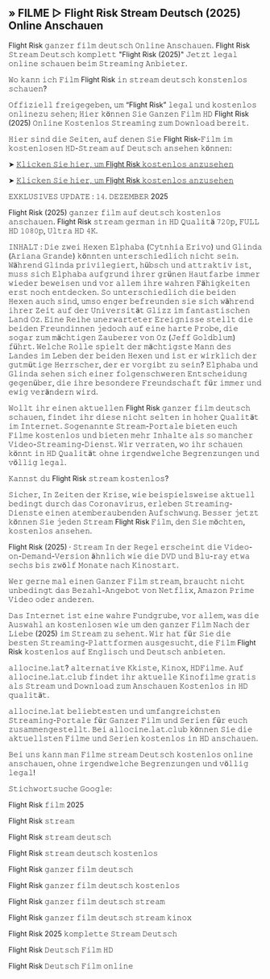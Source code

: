 ## » FILME ▷ Flight Risk Stream Deutsch (2025) Online Anschauen

Flight Risk 𝚐𝚊𝚗𝚣𝚎𝚛 𝚏𝚒𝚕𝚖 𝚍𝚎𝚞𝚝𝚜𝚌𝚑 𝙾𝚗𝚕𝚒𝚗𝚎 𝙰𝚗𝚜𝚌𝚑𝚊𝚞𝚎𝚗. Flight Risk 𝚂𝚝𝚛𝚎𝚊𝚖 𝙳𝚎𝚞𝚝𝚜𝚌𝚑 𝚔𝚘𝚖𝚙𝚕𝚎𝚝𝚝 "Flight Risk (2025)" 𝙹𝚎𝚝𝚣𝚝 𝚕𝚎𝚐𝚊𝚕 𝚘𝚗𝚕𝚒𝚗𝚎 𝚜𝚌𝚑𝚊𝚞𝚎𝚗 𝚋𝚎𝚒𝚖 𝚂𝚝𝚛𝚎𝚊𝚖𝚒𝚗𝚐 𝙰𝚗𝚋𝚒𝚎𝚝𝚎𝚛.

𝚆𝚘 𝚔𝚊𝚗𝚗 𝚒𝚌𝚑 𝙵𝚒𝚕𝚖 Flight Risk 𝚒𝚗 𝚜𝚝𝚛𝚎𝚊𝚖 𝚍𝚎𝚞𝚝𝚜𝚌𝚑 𝚔𝚘𝚗𝚜𝚝𝚎𝚗𝚕𝚘𝚜 𝚜𝚌𝚑𝚊𝚞𝚎𝚗?

𝙾𝚏𝚏𝚒𝚣𝚒𝚎𝚕𝚕 𝚏𝚛𝚎𝚒𝚐𝚎𝚐𝚎𝚋𝚎𝚗, 𝚞𝚖 “Flight Risk” 𝚕𝚎𝚐𝚊𝚕 𝚞𝚗𝚍 𝚔𝚘𝚜𝚝𝚎𝚗𝚕𝚘𝚜 𝚘𝚗𝚕𝚒𝚗𝚎𝚣𝚞 𝚜𝚎𝚑𝚎𝚗; 𝙷𝚒𝚎𝚛 𝚔ö𝚗𝚗𝚎𝚗 𝚂𝚒𝚎 𝙶𝚊𝚗𝚣𝚎𝚗 𝙵𝚒𝚕𝚖 𝙷𝙳 Flight Risk (2025) 𝙾𝚗𝚕𝚒𝚗𝚎 𝙺𝚘𝚜𝚝𝚎𝚗𝚕𝚘𝚜 𝚂𝚝𝚛𝚎𝚊𝚖𝚒𝚗𝚐 𝚣𝚞𝚖 𝙳𝚘𝚠𝚗𝚕𝚘𝚊𝚍 𝚋𝚎𝚛𝚎𝚒𝚝.

𝙷𝚒𝚎𝚛 𝚜𝚒𝚗𝚍 𝚍𝚒𝚎 𝚂𝚎𝚒𝚝𝚎𝚗, 𝚊𝚞𝚏 𝚍𝚎𝚗𝚎𝚗 𝚂𝚒𝚎 Flight Risk-𝙵𝚒𝚕𝚖 𝚒𝚖 𝚔𝚘𝚜𝚝𝚎𝚗𝚕𝚘𝚜𝚎𝚗 𝙷𝙳-𝚂𝚝𝚛𝚎𝚊𝚖 𝚊𝚞𝚏 𝙳𝚎𝚞𝚝𝚜𝚌𝚑 𝚊𝚗𝚜𝚎𝚑𝚎𝚗 𝚔ö𝚗𝚗𝚎𝚗:

➤ [𝙺𝚕𝚒𝚌𝚔𝚎𝚗 𝚂𝚒𝚎 𝚑𝚒𝚎𝚛, 𝚞𝚖 Flight Risk 𝚔𝚘𝚜𝚝𝚎𝚗𝚕𝚘𝚜 𝚊𝚗𝚣𝚞𝚜𝚎𝚑𝚎𝚗](https://t.co/wai0w1DYk0)

➤ [𝙺𝚕𝚒𝚌𝚔𝚎𝚗 𝚂𝚒𝚎 𝚑𝚒𝚎𝚛, 𝚞𝚖 Flight Risk 𝚔𝚘𝚜𝚝𝚎𝚗𝚕𝚘𝚜 𝚊𝚗𝚣𝚞𝚜𝚎𝚑𝚎𝚗](https://t.co/wai0w1DYk0)

𝙴𝚇𝙺𝙻𝚄𝚂𝙸𝚅𝙴𝚂 𝚄𝙿𝙳𝙰𝚃𝙴 : 𝟷𝟺. 𝙳𝙴𝚉𝙴𝙼𝙱𝙴𝚁 2025

Flight Risk (2025) 𝚐𝚊𝚗𝚣𝚎𝚛 𝚏𝚒𝚕𝚖 𝚊𝚞𝚏 𝚍𝚎𝚞𝚝𝚜𝚌𝚑 𝚔𝚘𝚜𝚝𝚎𝚗𝚕𝚘𝚜 𝚊𝚗𝚜𝚌𝚑𝚊𝚞𝚎𝚗. Flight Risk 𝚜𝚝𝚛𝚎𝚊𝚖 𝚐𝚎𝚛𝚖𝚊𝚗 𝚒𝚗 𝙷𝙳 𝚀𝚞𝚊𝚕𝚒𝚝ä 𝟽𝟸𝟶𝚙, 𝙵𝚄𝙻𝙻 𝙷𝙳 𝟷𝟶𝟾𝟶𝚙, 𝚄𝚕𝚝𝚛𝚊 𝙷𝙳 𝟺𝙺.

𝙸𝙽𝙷𝙰𝙻𝚃 : 𝙳𝚒𝚎 𝚣𝚠𝚎𝚒 𝙷𝚎𝚡𝚎𝚗 𝙴𝚕𝚙𝚑𝚊𝚋𝚊 (𝙲𝚢𝚝𝚗𝚑𝚒𝚊 𝙴𝚛𝚒𝚟𝚘) 𝚞𝚗𝚍 𝙶𝚕𝚒𝚗𝚍𝚊 (𝙰𝚛𝚒𝚊𝚗𝚊 𝙶𝚛𝚊𝚗𝚍𝚎) 𝚔ö𝚗𝚗𝚝𝚎𝚗 𝚞𝚗𝚝𝚎𝚛𝚜𝚌𝚑𝚒𝚎𝚍𝚕𝚒𝚌𝚑 𝚗𝚒𝚌𝚑𝚝 𝚜𝚎𝚒𝚗. 𝚆ä𝚑𝚛𝚎𝚗𝚍 𝙶𝚕𝚒𝚗𝚍𝚊 𝚙𝚛𝚒𝚟𝚒𝚕𝚎𝚐𝚒𝚎𝚛𝚝, 𝚑ü𝚋𝚜𝚌𝚑 𝚞𝚗𝚍 𝚊𝚝𝚝𝚛𝚊𝚔𝚝𝚒𝚟 𝚒𝚜𝚝, 𝚖𝚞𝚜𝚜 𝚜𝚒𝚌𝚑 𝙴𝚕𝚙𝚑𝚊𝚋𝚊 𝚊𝚞𝚏𝚐𝚛𝚞𝚗𝚍 𝚒𝚑𝚛𝚎𝚛 𝚐𝚛ü𝚗𝚎𝚗 𝙷𝚊𝚞𝚝𝚏𝚊𝚛𝚋𝚎 𝚒𝚖𝚖𝚎𝚛 𝚠𝚒𝚎𝚍𝚎𝚛 𝚋𝚎𝚠𝚎𝚒𝚜𝚎𝚗 𝚞𝚗𝚍 𝚟𝚘𝚛 𝚊𝚕𝚕𝚎𝚖 𝚒𝚑𝚛𝚎 𝚠𝚊𝚑𝚛𝚎𝚗 𝙵ä𝚑𝚒𝚐𝚔𝚎𝚒𝚝𝚎𝚗 𝚎𝚛𝚜𝚝 𝚗𝚘𝚌𝚑 𝚎𝚗𝚝𝚍𝚎𝚌𝚔𝚎𝚗. 𝚂𝚘 𝚞𝚗𝚝𝚎𝚛𝚜𝚌𝚑𝚒𝚎𝚍𝚕𝚒𝚌𝚑 𝚍𝚒𝚎 𝚋𝚎𝚒𝚍𝚎𝚗 𝙷𝚎𝚡𝚎𝚗 𝚊𝚞𝚌𝚑 𝚜𝚒𝚗𝚍, 𝚞𝚖𝚜𝚘 𝚎𝚗𝚐𝚎𝚛 𝚋𝚎𝚏𝚛𝚎𝚞𝚗𝚍𝚎𝚗 𝚜𝚒𝚎 𝚜𝚒𝚌𝚑 𝚠ä𝚑𝚛𝚎𝚗𝚍 𝚒𝚑𝚛𝚎𝚛 𝚉𝚎𝚒𝚝 𝚊𝚞𝚏 𝚍𝚎𝚛 𝚄𝚗𝚒𝚟𝚎𝚛𝚜𝚒𝚝ä𝚝 𝙶𝚕𝚒𝚣𝚣 𝚒𝚖 𝚏𝚊𝚗𝚝𝚊𝚜𝚝𝚒𝚜𝚌𝚑𝚎𝚗 𝙻𝚊𝚗𝚍 𝙾𝚣. 𝙴𝚒𝚗𝚎 𝚁𝚎𝚒𝚑𝚎 𝚞𝚗𝚎𝚛𝚠𝚊𝚛𝚝𝚎𝚝𝚎𝚛 𝙴𝚛𝚎𝚒𝚐𝚗𝚒𝚜𝚜𝚎 𝚜𝚝𝚎𝚕𝚕𝚝 𝚍𝚒𝚎 𝚋𝚎𝚒𝚍𝚎𝚗 𝙵𝚛𝚎𝚞𝚗𝚍𝚒𝚗𝚗𝚎𝚗 𝚓𝚎𝚍𝚘𝚌𝚑 𝚊𝚞𝚏 𝚎𝚒𝚗𝚎 𝚑𝚊𝚛𝚝𝚎 𝙿𝚛𝚘𝚋𝚎, 𝚍𝚒𝚎 𝚜𝚘𝚐𝚊𝚛 𝚣𝚞𝚖 𝚖ä𝚌𝚑𝚝𝚒𝚐𝚎𝚗 𝚉𝚊𝚞𝚋𝚎𝚛𝚎𝚛 𝚟𝚘𝚗 𝙾𝚣 (𝙹𝚎𝚏𝚏 𝙶𝚘𝚕𝚍𝚋𝚕𝚞𝚖) 𝚏ü𝚑𝚛𝚝. 𝚆𝚎𝚕𝚌𝚑𝚎 𝚁𝚘𝚕𝚕𝚎 𝚜𝚙𝚒𝚎𝚕𝚝 𝚍𝚎𝚛 𝚖ä𝚌𝚑𝚝𝚒𝚐𝚜𝚝𝚎 𝙼𝚊𝚗𝚗 𝚍𝚎𝚜 𝙻𝚊𝚗𝚍𝚎𝚜 𝚒𝚖 𝙻𝚎𝚋𝚎𝚗 𝚍𝚎𝚛 𝚋𝚎𝚒𝚍𝚎𝚗 𝙷𝚎𝚡𝚎𝚗 𝚞𝚗𝚍 𝚒𝚜𝚝 𝚎𝚛 𝚠𝚒𝚛𝚔𝚕𝚒𝚌𝚑 𝚍𝚎𝚛 𝚐𝚞𝚝𝚖ü𝚝𝚒𝚐𝚎 𝙷𝚎𝚛𝚛𝚜𝚌𝚑𝚎𝚛, 𝚍𝚎𝚛 𝚎𝚛 𝚟𝚘𝚛𝚐𝚒𝚋𝚝 𝚣𝚞 𝚜𝚎𝚒𝚗? 𝙴𝚕𝚙𝚑𝚊𝚋𝚊 𝚞𝚗𝚍 𝙶𝚕𝚒𝚗𝚍𝚊 𝚜𝚎𝚑𝚎𝚗 𝚜𝚒𝚌𝚑 𝚎𝚒𝚗𝚎𝚛 𝚏𝚘𝚕𝚐𝚎𝚗𝚜𝚌𝚑𝚠𝚎𝚛𝚎𝚗 𝙴𝚗𝚝𝚜𝚌𝚑𝚎𝚒𝚍𝚞𝚗𝚐 𝚐𝚎𝚐𝚎𝚗ü𝚋𝚎𝚛, 𝚍𝚒𝚎 𝚒𝚑𝚛𝚎 𝚋𝚎𝚜𝚘𝚗𝚍𝚎𝚛𝚎 𝙵𝚛𝚎𝚞𝚗𝚍𝚜𝚌𝚑𝚊𝚏𝚝 𝚏ü𝚛 𝚒𝚖𝚖𝚎𝚛 𝚞𝚗𝚍 𝚎𝚠𝚒𝚐 𝚟𝚎𝚛ä𝚗𝚍𝚎𝚛𝚗 𝚠𝚒𝚛𝚍.

𝚆𝚘𝚕𝚕𝚝 𝚒𝚑𝚛 𝚎𝚒𝚗𝚎𝚗 𝚊𝚔𝚝𝚞𝚎𝚕𝚕𝚎𝚗 Flight Risk 𝚐𝚊𝚗𝚣𝚎𝚛 𝚏𝚒𝚕𝚖 𝚍𝚎𝚞𝚝𝚜𝚌𝚑 𝚜𝚌𝚑𝚊𝚞𝚎𝚗, 𝚏𝚒𝚗𝚍𝚎𝚝 𝚒𝚑𝚛 𝚍𝚒𝚎𝚜𝚎 𝚗𝚒𝚌𝚑𝚝 𝚜𝚎𝚕𝚝𝚎𝚗 𝚒𝚗 𝚑𝚘𝚑𝚎𝚛 𝚀𝚞𝚊𝚕𝚒𝚝ä𝚝 𝚒𝚖 𝙸𝚗𝚝𝚎𝚛𝚗𝚎𝚝. 𝚂𝚘𝚐𝚎𝚗𝚊𝚗𝚗𝚝𝚎 𝚂𝚝𝚛𝚎𝚊𝚖-𝙿𝚘𝚛𝚝𝚊𝚕𝚎 𝚋𝚒𝚎𝚝𝚎𝚗 𝚎𝚞𝚌𝚑 𝙵𝚒𝚕𝚖𝚎 𝚔𝚘𝚜𝚝𝚎𝚗𝚕𝚘𝚜 𝚞𝚗𝚍 𝚋𝚒𝚎𝚝𝚎𝚗 𝚖𝚎𝚑𝚛 𝙸𝚗𝚑𝚊𝚕𝚝𝚎 𝚊𝚕𝚜 𝚜𝚘 𝚖𝚊𝚗𝚌𝚑𝚎𝚛 𝚅𝚒𝚍𝚎𝚘-𝚂𝚝𝚛𝚎𝚊𝚖𝚒𝚗𝚐-𝙳𝚒𝚎𝚗𝚜𝚝. 𝚆𝚒𝚛 𝚟𝚎𝚛𝚛𝚊𝚝𝚎𝚗, 𝚠𝚘 𝚒𝚑𝚛 𝚜𝚌𝚑𝚊𝚞𝚎𝚗 𝚔ö𝚗𝚗𝚝 𝚒𝚗 𝙷𝙳 𝚀𝚞𝚊𝚕𝚒𝚝ä𝚝 𝚘𝚑𝚗𝚎 𝚒𝚛𝚐𝚎𝚗𝚍𝚠𝚎𝚕𝚌𝚑𝚎 𝙱𝚎𝚐𝚛𝚎𝚗𝚣𝚞𝚗𝚐𝚎𝚗 𝚞𝚗𝚍 𝚟ö𝚕𝚕𝚒𝚐 𝚕𝚎𝚐𝚊𝚕.

𝙺𝚊𝚗𝚗𝚜𝚝 𝚍𝚞 Flight Risk 𝚜𝚝𝚛𝚎𝚊𝚖 𝚔𝚘𝚜𝚝𝚎𝚗𝚕𝚘𝚜?

𝚂𝚒𝚌𝚑𝚎𝚛, 𝙸𝚗 𝚉𝚎𝚒𝚝𝚎𝚗 𝚍𝚎𝚛 𝙺𝚛𝚒𝚜𝚎, 𝚠𝚒𝚎 𝚋𝚎𝚒𝚜𝚙𝚒𝚎𝚕𝚜𝚠𝚎𝚒𝚜𝚎 𝚊𝚔𝚝𝚞𝚎𝚕𝚕 𝚋𝚎𝚍𝚒𝚗𝚐𝚝 𝚍𝚞𝚛𝚌𝚑 𝚍𝚊𝚜 𝙲𝚘𝚛𝚘𝚗𝚊𝚟𝚒𝚛𝚞𝚜, 𝚎𝚛𝚕𝚎𝚋𝚎𝚗 𝚂𝚝𝚛𝚎𝚊𝚖𝚒𝚗𝚐-𝙳𝚒𝚎𝚗𝚜𝚝𝚎 𝚎𝚒𝚗𝚎𝚗 𝚊𝚝𝚎𝚖𝚋𝚎𝚛𝚊𝚞𝚋𝚎𝚗𝚍𝚎𝚗 𝙰𝚞𝚏𝚜𝚌𝚑𝚠𝚞𝚗𝚐. 𝙱𝚎𝚜𝚜𝚎𝚛 𝚓𝚎𝚝𝚣𝚝 𝚔ö𝚗𝚗𝚎𝚗 𝚂𝚒𝚎 𝚓𝚎𝚍𝚎𝚗 𝚂𝚝𝚛𝚎𝚊𝚖 Flight Risk 𝙵𝚒𝚕𝚖, 𝚍𝚎𝚗 𝚂𝚒𝚎 𝚖ö𝚌𝚑𝚝𝚎𝚗, 𝚔𝚘𝚜𝚝𝚎𝚗𝚕𝚘𝚜 𝚊𝚗𝚜𝚎𝚑𝚎𝚗.

Flight Risk (2025) · 𝚂𝚝𝚛𝚎𝚊𝚖 𝙸𝚗 𝚍𝚎𝚛 𝚁𝚎𝚐𝚎𝚕 𝚎𝚛𝚜𝚌𝚑𝚎𝚒𝚗𝚝 𝚍𝚒𝚎 𝚅𝚒𝚍𝚎𝚘-𝚘𝚗-𝙳𝚎𝚖𝚊𝚗𝚍-𝚅𝚎𝚛𝚜𝚒𝚘𝚗 ä𝚑𝚗𝚕𝚒𝚌𝚑 𝚠𝚒𝚎 𝚍𝚒𝚎 𝙳𝚅𝙳 𝚞𝚗𝚍 𝙱𝚕𝚞-𝚛𝚊𝚢 𝚎𝚝𝚠𝚊 𝚜𝚎𝚌𝚑𝚜 𝚋𝚒𝚜 𝚣𝚠ö𝚕𝚏 𝙼𝚘𝚗𝚊𝚝𝚎 𝚗𝚊𝚌𝚑 𝙺𝚒𝚗𝚘𝚜𝚝𝚊𝚛𝚝.

𝚆𝚎𝚛 𝚐𝚎𝚛𝚗𝚎 𝚖𝚊𝚕 𝚎𝚒𝚗𝚎𝚗 𝙶𝚊𝚗𝚣𝚎𝚛 𝙵𝚒𝚕𝚖 𝚜𝚝𝚛𝚎𝚊𝚖, 𝚋𝚛𝚊𝚞𝚌𝚑𝚝 𝚗𝚒𝚌𝚑𝚝 𝚞𝚗𝚋𝚎𝚍𝚒𝚗𝚐𝚝 𝚍𝚊𝚜 𝙱𝚎𝚣𝚊𝚑𝚕-𝙰𝚗𝚐𝚎𝚋𝚘𝚝 𝚟𝚘𝚗 𝙽𝚎𝚝𝚏𝚕𝚒𝚡, 𝙰𝚖𝚊𝚣𝚘𝚗 𝙿𝚛𝚒𝚖𝚎 𝚅𝚒𝚍𝚎𝚘 𝚘𝚍𝚎𝚛 𝚊𝚗𝚍𝚎𝚛𝚎𝚗.

𝙳𝚊𝚜 𝙸𝚗𝚝𝚎𝚛𝚗𝚎𝚝 𝚒𝚜𝚝 𝚎𝚒𝚗𝚎 𝚠𝚊𝚑𝚛𝚎 𝙵𝚞𝚗𝚍𝚐𝚛𝚞𝚋𝚎, 𝚟𝚘𝚛 𝚊𝚕𝚕𝚎𝚖, 𝚠𝚊𝚜 𝚍𝚒𝚎 𝙰𝚞𝚜𝚠𝚊𝚑𝚕 𝚊𝚗 𝚔𝚘𝚜𝚝𝚎𝚗𝚕𝚘𝚜𝚎𝚗 𝚠𝚒𝚎 𝚞𝚖 𝚍𝚎𝚗 𝚐𝚊𝚗𝚣𝚎𝚛 𝙵𝚒𝚕𝚖 𝙽𝚊𝚌𝚑 𝚍𝚎𝚛 𝙻𝚒𝚎𝚋𝚎 (2025) 𝚒𝚖 𝚂𝚝𝚛𝚎𝚊𝚖 𝚣𝚞 𝚜𝚎𝚑𝚎𝚗𝚝. 𝚆𝚒𝚛 𝚑𝚊𝚝 𝚏ü𝚛 𝚂𝚒𝚎 𝚍𝚒𝚎 𝚋𝚎𝚜𝚝𝚎𝚗 𝚂𝚝𝚛𝚎𝚊𝚖𝚒𝚗𝚐-𝙿𝚕𝚊𝚝𝚝𝚏𝚘𝚛𝚖𝚎𝚗 𝚊𝚞𝚜𝚐𝚎𝚜𝚞𝚌𝚑𝚝, 𝚍𝚒𝚎 𝙵𝚒𝚕𝚖 Flight Risk 𝚔𝚘𝚜𝚝𝚎𝚗𝚕𝚘𝚜 𝚊𝚞𝚏 𝙴𝚗𝚐𝚕𝚒𝚜𝚌𝚑 𝚞𝚗𝚍 𝙳𝚎𝚞𝚝𝚜𝚌𝚑 𝚊𝚗𝚋𝚒𝚎𝚝𝚎𝚗.

𝚊𝚕𝚕𝚘𝚌𝚒𝚗𝚎.𝚕𝚊𝚝? 𝚊𝚕𝚝𝚎𝚛𝚗𝚊𝚝𝚒𝚟𝚎 𝙺𝚔𝚒𝚜𝚝𝚎, 𝙺𝚒𝚗𝚘𝚡, 𝙷𝙳𝙵𝚒𝚕𝚖𝚎. 𝙰𝚞𝚏 𝚊𝚕𝚕𝚘𝚌𝚒𝚗𝚎.𝚕𝚊𝚝.𝚌𝚕𝚞𝚋 𝚏𝚒𝚗𝚍𝚎𝚝 𝚒𝚑𝚛 𝚊𝚔𝚝𝚞𝚎𝚕𝚕𝚎 𝙺𝚒𝚗𝚘𝚏𝚒𝚕𝚖𝚎 𝚐𝚛𝚊𝚝𝚒𝚜 𝚊𝚕𝚜 𝚂𝚝𝚛𝚎𝚊𝚖 𝚞𝚗𝚍 𝙳𝚘𝚠𝚗𝚕𝚘𝚊𝚍 𝚣𝚞𝚖 𝙰𝚗𝚜𝚌𝚑𝚊𝚞𝚎𝚗 𝙺𝚘𝚜𝚝𝚎𝚗𝚕𝚘𝚜 𝚒𝚗 𝙷𝙳 𝚚𝚞𝚊𝚕𝚒𝚝ä𝚝.

𝚊𝚕𝚕𝚘𝚌𝚒𝚗𝚎.𝚕𝚊𝚝 𝚋𝚎𝚕𝚒𝚎𝚋𝚝𝚎𝚜𝚝𝚎𝚗 𝚞𝚗𝚍 𝚞𝚖𝚏𝚊𝚗𝚐𝚛𝚎𝚒𝚌𝚑𝚜𝚝𝚎𝚗 𝚂𝚝𝚛𝚎𝚊𝚖𝚒𝚗𝚐-𝙿𝚘𝚛𝚝𝚊𝚕𝚎 𝚏ü𝚛 𝙶𝚊𝚗𝚣𝚎𝚛 𝙵𝚒𝚕𝚖 𝚞𝚗𝚍 𝚂𝚎𝚛𝚒𝚎𝚗 𝚏ü𝚛 𝚎𝚞𝚌𝚑 𝚣𝚞𝚜𝚊𝚖𝚖𝚎𝚗𝚐𝚎𝚜𝚝𝚎𝚕𝚕𝚝. 𝙱𝚎𝚒 𝚊𝚕𝚕𝚘𝚌𝚒𝚗𝚎.𝚕𝚊𝚝.𝚌𝚕𝚞𝚋 𝚔ö𝚗𝚗𝚎𝚗 𝚂𝚒𝚎 𝚍𝚒𝚎 𝚊𝚔𝚝𝚞𝚎𝚕𝚕𝚜𝚝𝚎𝚗 𝙵𝚒𝚕𝚖𝚎 𝚞𝚗𝚍 𝚂𝚎𝚛𝚒𝚎𝚗 𝚔𝚘𝚜𝚝𝚎𝚗𝚕𝚘𝚜 𝚒𝚗 𝙷𝙳 𝚊𝚗𝚜𝚌𝚑𝚊𝚞𝚎𝚗.

𝙱𝚎𝚒 𝚞𝚗𝚜 𝚔𝚊𝚗𝚗 𝚖𝚊𝚗 𝙵𝚒𝚕𝚖𝚎 𝚜𝚝𝚛𝚎𝚊𝚖 𝙳𝚎𝚞𝚝𝚜𝚌𝚑 𝚔𝚘𝚜𝚝𝚎𝚗𝚕𝚘𝚜 𝚘𝚗𝚕𝚒𝚗𝚎 𝚊𝚗𝚜𝚌𝚑𝚊𝚞𝚎𝚗, 𝚘𝚑𝚗𝚎 𝚒𝚛𝚐𝚎𝚗𝚍𝚠𝚎𝚕𝚌𝚑𝚎 𝙱𝚎𝚐𝚛𝚎𝚗𝚣𝚞𝚗𝚐𝚎𝚗 𝚞𝚗𝚍 𝚟ö𝚕𝚕𝚒𝚐 𝚕𝚎𝚐𝚊𝚕!

𝚂𝚝𝚒𝚌𝚑𝚠𝚘𝚛𝚝𝚜𝚞𝚌𝚑𝚎 𝙶𝚘𝚘𝚐𝚕𝚎:

Flight Risk 𝚏𝚒𝚕𝚖 2025

Flight Risk 𝚜𝚝𝚛𝚎𝚊𝚖

Flight Risk 𝚜𝚝𝚛𝚎𝚊𝚖 𝚍𝚎𝚞𝚝𝚜𝚌𝚑

Flight Risk 𝚜𝚝𝚛𝚎𝚊𝚖 𝚍𝚎𝚞𝚝𝚜𝚌𝚑 𝚔𝚘𝚜𝚝𝚎𝚗𝚕𝚘𝚜

Flight Risk 𝚐𝚊𝚗𝚣𝚎𝚛 𝚏𝚒𝚕𝚖 𝚍𝚎𝚞𝚝𝚜𝚌𝚑

Flight Risk 𝚐𝚊𝚗𝚣𝚎𝚛 𝚏𝚒𝚕𝚖 𝚍𝚎𝚞𝚝𝚜𝚌𝚑 𝚔𝚘𝚜𝚝𝚎𝚗𝚕𝚘𝚜

Flight Risk 𝚐𝚊𝚗𝚣𝚎𝚛 𝚏𝚒𝚕𝚖 𝚍𝚎𝚞𝚝𝚜𝚌𝚑 𝚜𝚝𝚛𝚎𝚊𝚖

Flight Risk 𝚐𝚊𝚗𝚣𝚎𝚛 𝚏𝚒𝚕𝚖 𝚍𝚎𝚞𝚝𝚜𝚌𝚑 𝚜𝚝𝚛𝚎𝚊𝚖 𝚔𝚒𝚗𝚘𝚡

Flight Risk 2025 𝚔𝚘𝚖𝚙𝚕𝚎𝚝𝚝𝚎 𝚂𝚝𝚛𝚎𝚊𝚖 𝙳𝚎𝚞𝚝𝚜𝚌𝚑

Flight Risk 𝙳𝚎𝚞𝚝𝚜𝚌𝚑 𝙵𝚒𝚕𝚖 𝙷𝙳

Flight Risk 𝙳𝚎𝚞𝚝𝚜𝚌𝚑 𝙵𝚒𝚕𝚖 𝚘𝚗𝚕𝚒𝚗𝚎
